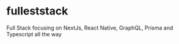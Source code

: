 # fulleststack
Full Stack focusing on NextJs, React Native, GraphQL, Prisma and Typescript all the way

